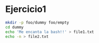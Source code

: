 # Ejercicio1

``` bash
mkdir -p foo/dummy foo/empty
cd dummy
echo 'Me encanta la bash!!' > file1.txt
echo -n > file2.txt
```
